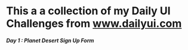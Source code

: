 # This a a collection of my Daily UI Challenges from www.dailyui.com

##### Day 1 : Planet Desert Sign Up Form